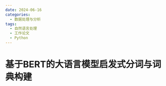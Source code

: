 ```yaml
---
date: 2024-06-16
categories:
  - 数据处理与分析
tags:
  - 自然语言处理
  - 工作论文
  - Python
---
```


# 基于BERT的大语言模型启发式分词与词典构建